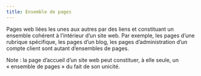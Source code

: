 ```yaml
---
title: Ensemble de pages
---
```


Pages web liées les unes aux autres par des liens et constituant un ensemble cohérent à l’intérieur d’un site web. Par exemple, les pages d’une rubrique spécifique, les pages d’un blog, les pages d’administration d’un compte client sont autant d’ensembles de pages.

Note : la page d’accueil d’un site web peut constituer, à elle seule, un « ensemble de pages » du fait de son unicité.
